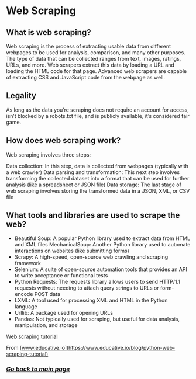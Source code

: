 # Web Scraping

## What is web scraping?

Web scraping is the process of extracting usable data from different webpages to be used for analysis, comparison, and many other purposes. The type of data that can be collected ranges from text, images, ratings, URLs, and more. Web scrapers extract this data by loading a URL and loading the HTML code for that page. Advanced web scrapers are capable of extracting CSS and JavaScript code from the webpage as well.  

## Legality

As long as the data you’re scraping does not require an account for access, isn’t blocked by a robots.txt file, and is publicly available, it’s considered fair game.  

## How does web scraping work?

Web scraping involves three steps:

Data collection: In this step, data is collected from webpages (typically with a web crawler)
Data parsing and transformation: This next step involves transforming the collected dataset into a format that can be used for further analysis (like a spreadsheet or JSON file)
Data storage: The last stage of web scraping involves storing the transformed data in a JSON, XML, or CSV file  

## What tools and libraries are used to scrape the web?

- Beautiful Soup: A popular Python library used to extract data from HTML and XML files
MechanicalSoup: Another Python library used to automate interactions on websites (like submitting forms)
- Scrapy: A high-speed, open-source web crawling and scraping framework
- Selenium: A suite of open-source automation tools that provides an API to write acceptance or functional tests
- Python Requests: The requests library allows users to send HTTP/1.1 requests without needing to attach query strings to URLs or form-encode POST data
- LXML: A tool used for processing XML and HTML in the Python language
- Urllib: A package used for opening URLs
- Pandas: Not typically used for scraping, but useful for data analysis, manipulation, and storage

 [Web scraping tutorial](https://www.geeksforgeeks.org/python-web-scraping-tutorial/) 

From [www.educative.io](https://www.educative.io/blog/python-web-scraping-tutorial) 

### [_Go back to main page_](README.md)
